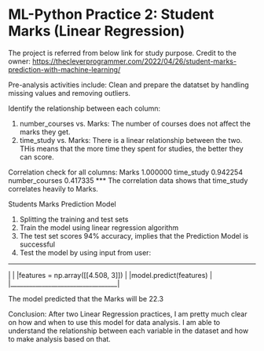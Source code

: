 # ML-Python Practice 2: Student Marks (Linear Regression)

The project is referred from below link for study purpose. Credit to the owner:
https://thecleverprogrammer.com/2022/04/26/student-marks-prediction-with-machine-learning/

Pre-analysis activities include:
Clean and prepare the datatset by handling missing values and removing outliers.

Identify the relationship between each column:
1. number_courses vs. Marks: The number of courses does not affect the marks they get.
2. time_study vs. Marks: There is a linear relationship between the two. THis means that the more time they spent for studies, the better they can score.

Correlation check for all columns:
Marks             1.000000
time_study        0.942254
number_courses    0.417335
*** The correlation data shows that time_study correlates heavily to Marks.

Students Marks Prediction Model
1. Splitting the training and test sets
2. Train the model using linear regression algorithm
3. The test set scores 94% accuracy, implies that the Prediction Model is successful
4. Test the model by using input from user:
 __________________________________
|                                  |
|features = np.array([[4.508, 3]]) |
|model.predict(features)           |
|__________________________________|

The model predicted that the Marks will be 22.3

Conclusion:
After two Linear Regression practices, I am pretty much clear on how and when to use this model for data analysis. I am able to understand the relationship between each variable in the dataset and how to make analysis based on that.
